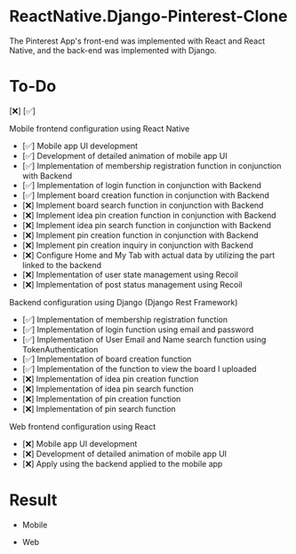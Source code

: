# ReactNative.Django-Pinterest-Clone

The Pinterest App's front-end was implemented with React and React Native, and the back-end was implemented with Django.<br/>

# To-Do

[❌] [✅]

Mobile frontend configuration using React Native

-   [✅] Mobile app UI development
-   [✅] Development of detailed animation of mobile app UI
-   [✅] Implementation of membership registration function in conjunction with Backend
-   [✅] Implementation of login function in conjunction with Backend
-   [✅] Implement board creation function in conjunction with Backend
-   [❌] Implement board search function in conjunction with Backend
-   [❌] Implement idea pin creation function in conjunction with Backend
-   [❌] Implement idea pin search function in conjunction with Backend
-   [❌] Implement pin creation function in conjunction with Backend
-   [❌] Implement pin creation inquiry in conjunction with Backend
-   [❌] Configure Home and My Tab with actual data by utilizing the part linked to the backend
-   [❌] Implementation of user state management using Recoil
-   [❌] Implementation of post status management using Recoil

Backend configuration using Django (Django Rest Framework)

-   [✅] Implementation of membership registration function
-   [✅] Implementation of login function using email and password
-   [✅] Implementation of User Email and Name search function using TokenAuthentication
-   [✅] Implementation of board creation function
-   [✅] Implementation of the function to view the board I uploaded
-   [❌] Implementation of idea pin creation function
-   [❌] Implementation of idea pin search function
-   [❌] Implementation of pin creation function
-   [❌] Implementation of pin search function

Web frontend configuration using React

-   [❌] Mobile app UI development
-   [❌] Development of detailed animation of mobile app UI
-   [❌] Apply using the backend applied to the mobile app

# Result

-   Mobile

-   Web
